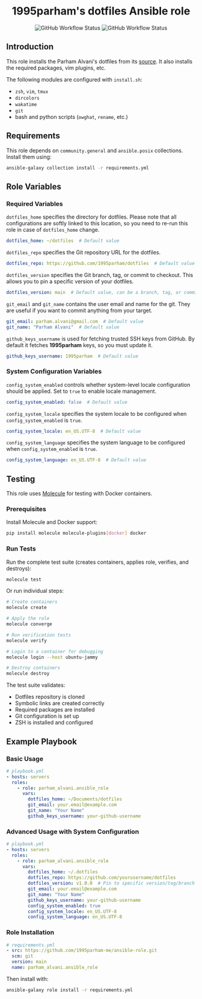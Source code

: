 <h1 align="center"> 1995parham's dotfiles Ansible role </h1>

<p align="center">
  <img alt="GitHub Workflow Status" src="https://img.shields.io/github/actions/workflow/status/1995parham-me/ansible-role/ci.yml?logo=github&style=for-the-badge&label=CI">
  <img alt="GitHub Workflow Status" src="https://img.shields.io/github/actions/workflow/status/1995parham-me/ansible-role/test.yml?logo=github&style=for-the-badge&label=Test">
</p>

## Introduction

This role installs the Parham Alvani's dotfiles from its [source](https://github.com/1995parham/dotfiles).
It also installs the required packages, vim plugins, etc.

The following modules are configured with `install.sh`:

- `zsh`, `vim`, `tmux`
- `dircolors`
- `wakatime`
- `git`
- bash and python scripts (`owghat`, `rename`, etc.)

## Requirements

This role depends on `community.general` and `ansible.posix` collections. Install them using:

```bash
ansible-galaxy collection install -r requirements.yml
```

## Role Variables

### Required Variables

`dotfiles_home` specifies the directory for dotfiles. Please note that all configurations are softly linked to this location, so you need
to re-run this role in case of `dotfiles_home` change.

```yaml
dotfiles_home: ~/dotfiles  # Default value
```

`dotfiles_repo` specifies the Git repository URL for the dotfiles.

```yaml
dotfiles_repo: https://github.com/1995parham/dotfiles  # Default value
```

`dotfiles_version` specifies the Git branch, tag, or commit to checkout. This allows you to pin a specific version of your dotfiles.

```yaml
dotfiles_version: main  # Default value, can be a branch, tag, or commit SHA
```

`git_email` and `git_name` contains the user email and name for the git. They are useful if you want to commit anything from your target.

```yaml
git_email: parham.alvani@gmail.com  # Default value
git_name: "Parham Alvani"  # Default value
```

`github_keys_username` is used for fetching trusted SSH keys from GitHub. By default it fetches **1995parham** keys, so you must update it.

```yaml
github_keys_username: 1995parham  # Default value
```

### System Configuration Variables

`config_system_enabled` controls whether system-level locale configuration should be applied. Set to `true` to enable locale management.

```yaml
config_system_enabled: false  # Default value
```

`config_system_locale` specifies the system locale to be configured when `config_system_enabled` is `true`.

```yaml
config_system_locale: en_US.UTF-8  # Default value
```

`config_system_language` specifies the system language to be configured when `config_system_enabled` is `true`.

```yaml
config_system_language: en_US.UTF-8  # Default value
```

## Testing

This role uses [Molecule](https://molecule.readthedocs.io/) for testing with Docker containers.

### Prerequisites

Install Molecule and Docker support:

```bash
pip install molecule molecule-plugins[docker] docker
```

### Run Tests

Run the complete test suite (creates containers, applies role, verifies, and destroys):

```bash
molecule test
```

Or run individual steps:

```bash
# Create containers
molecule create

# Apply the role
molecule converge

# Run verification tests
molecule verify

# Login to a container for debugging
molecule login --host ubuntu-jammy

# Destroy containers
molecule destroy
```

The test suite validates:

- Dotfiles repository is cloned
- Symbolic links are created correctly
- Required packages are installed
- Git configuration is set up
- ZSH is installed and configured

## Example Playbook

### Basic Usage

```yaml
# playbook.yml
- hosts: servers
  roles:
    - role: parham_alvani.ansible_role
      vars:
        dotfiles_home: ~/Documents/dotfiles
        git_email: your.email@example.com
        git_name: "Your Name"
        github_keys_username: your-github-username
```

### Advanced Usage with System Configuration

```yaml
# playbook.yml
- hosts: servers
  roles:
    - role: parham_alvani.ansible_role
      vars:
        dotfiles_home: ~/.dotfiles
        dotfiles_repo: https://github.com/yourusername/dotfiles
        dotfiles_version: v1.0.0  # Pin to specific version/tag/branch
        git_email: your.email@example.com
        git_name: "Your Name"
        github_keys_username: your-github-username
        config_system_enabled: true
        config_system_locale: en_US.UTF-8
        config_system_language: en_US.UTF-8
```

### Role Installation

```yaml
# requirements.yml
- src: https://github.com/1995parham-me/ansible-role.git
  scm: git
  version: main
  name: parham_alvani.ansible_role
```

Then install with:

```bash
ansible-galaxy role install -r requirements.yml
```
